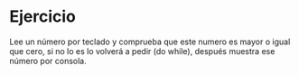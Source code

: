 # Ejercicio

Lee un número por teclado y comprueba que este numero es mayor o igual que cero, si no lo es lo volverá a pedir (do
while), después muestra ese número por consola.